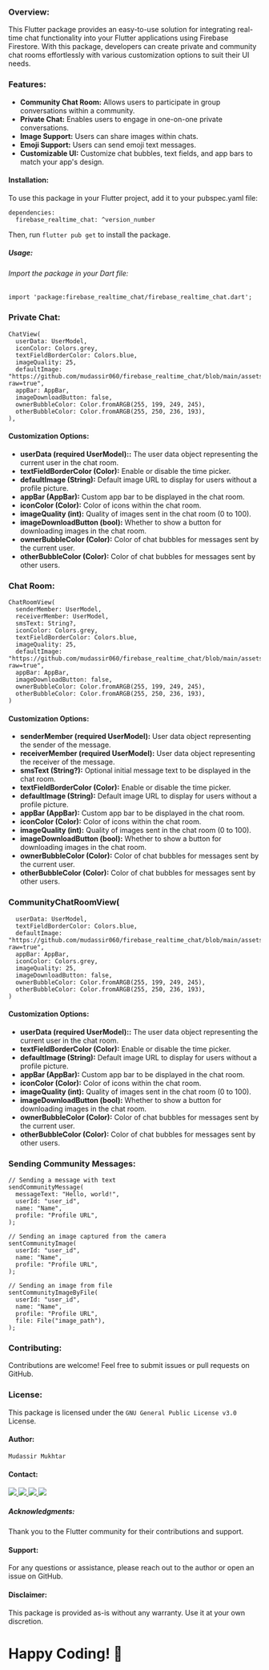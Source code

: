 

### Overview:
This Flutter package provides an easy-to-use solution for integrating real-time chat functionality into your Flutter applications using Firebase Firestore. With this package, developers can create private and community chat rooms effortlessly with various customization options to suit their UI needs.

### Features:

- **Community Chat Room:** Allows users to participate in group conversations within a community.
- **Private Chat:** Enables users to engage in one-on-one private conversations.
- **Image Support:** Users can share images within chats.
- **Emoji Support:** Users can send emoji text messages.
- **Customizable UI:** Customize chat bubbles, text fields, and app bars to match your app's design.


#### Installation:
To use this package in your Flutter project, add it to your pubspec.yaml file:

    dependencies:
      firebase_realtime_chat: ^version_number
Then, run `flutter pub get` to install the package.

##### Usage:
###### Import the package in your Dart file:

    import 'package:firebase_realtime_chat/firebase_realtime_chat.dart';

### Private Chat:
    ChatView(
      userData: UserModel,
      iconColor: Colors.grey,
      textFieldBorderColor: Colors.blue,
      imageQuality: 25,
      defaultImage: "https://github.com/mudassir060/firebase_realtime_chat/blob/main/assets/profile.jpeg?raw=true",
      appBar: AppBar,
      imageDownloadButton: false,
      ownerBubbleColor: Color.fromARGB(255, 199, 249, 245),
      otherBubbleColor: Color.fromARGB(255, 250, 236, 193),
    ),
#### Customization Options:
- **userData (required UserModel)::** The user data object representing the current user in the chat room.
- **textFieldBorderColor (Color):** Enable or disable the time picker.
- **defaultImage (String):** Default image URL to display for users without a profile picture.
- **appBar (AppBar):** Custom app bar to be displayed in the chat room.
- **iconColor (Color):** Color of icons within the chat room.
- **imageQuality (int):** Quality of images sent in the chat room (0 to 100).
- **imageDownloadButton (bool):** Whether to show a button for downloading images in the chat room.
- **ownerBubbleColor (Color):** Color of chat bubbles for messages sent by the current user.
- **otherBubbleColor (Color):** Color of chat bubbles for messages sent by other users.


### Chat Room:
    ChatRoomView(
      senderMember: UserModel,
      receiverMember: UserModel,
      smsText: String?,
      iconColor: Colors.grey,
      textFieldBorderColor: Colors.blue,
      imageQuality: 25,
      defaultImage: "https://github.com/mudassir060/firebase_realtime_chat/blob/main/assets/profile.jpeg?raw=true",
      appBar: AppBar,
      imageDownloadButton: false,
      ownerBubbleColor: Color.fromARGB(255, 199, 249, 245),
      otherBubbleColor: Color.fromARGB(255, 250, 236, 193),
    )
#### Customization Options:
- **senderMember (required UserModel):** User data object representing the sender of the message.
- **receiverMember (required UserModel):** User data object representing the receiver of the message.
- **smsText (String?):** Optional initial message text to be displayed in the chat room.
- **textFieldBorderColor (Color):** Enable or disable the time picker.
- **defaultImage (String):** Default image URL to display for users without a profile picture.
- **appBar (AppBar):** Custom app bar to be displayed in the chat room.
- **iconColor (Color):** Color of icons within the chat room.
- **imageQuality (int):** Quality of images sent in the chat room (0 to 100).
- **imageDownloadButton (bool):** Whether to show a button for downloading images in the chat room.
- **ownerBubbleColor (Color):** Color of chat bubbles for messages sent by the current user.
- **otherBubbleColor (Color):** Color of chat bubbles for messages sent by other users.

### CommunityChatRoomView(
      userData: UserModel,
      textFieldBorderColor: Colors.blue,
      defaultImage: "https://github.com/mudassir060/firebase_realtime_chat/blob/main/assets/profile.jpeg?raw=true",
      appBar: AppBar,
      iconColor: Colors.grey,
      imageQuality: 25,
      imageDownloadButton: false,
      ownerBubbleColor: Color.fromARGB(255, 199, 249, 245),
      otherBubbleColor: Color.fromARGB(255, 250, 236, 193),
    )
#### Customization Options:
- **userData (required UserModel)::** The user data object representing the current user in the chat room.
- **textFieldBorderColor (Color):** Enable or disable the time picker.
- **defaultImage (String):** Default image URL to display for users without a profile picture.
- **appBar (AppBar):** Custom app bar to be displayed in the chat room.
- **iconColor (Color):** Color of icons within the chat room.
- **imageQuality (int):** Quality of images sent in the chat room (0 to 100).
- **imageDownloadButton (bool):** Whether to show a button for downloading images in the chat room.
- **ownerBubbleColor (Color):** Color of chat bubbles for messages sent by the current user.
- **otherBubbleColor (Color):** Color of chat bubbles for messages sent by other users.

### Sending Community Messages:
    // Sending a message with text
    sendCommunityMessage(
      messageText: "Hello, world!",
      userId: "user_id",
      name: "Name",
      profile: "Profile URL",
    );
    
    // Sending an image captured from the camera
    sentCommunityImage(
      userId: "user_id",
      name: "Name",
      profile: "Profile URL",
    );
    
    // Sending an image from file
    sentCommunityImageByFile(
      userId: "user_id",
      name: "Name",
      profile: "Profile URL",
      file: File("image_path"),
    );
    
### Contributing:
Contributions are welcome! Feel free to submit issues or pull requests on GitHub.

### License:
This package is licensed under the `GNU General Public License v3.0` License.

#### Author:
`Mudassir Mukhtar`

#### Contact:
 <a href="https://www.linkedin.com/in/mudassir-mukhtar-17aa89196/" target="_blank" rel="noopener noreferrer">
   <img src="https://img.shields.io/badge/LinkedIn-Profile-blue?logo=linkedin&logoColor=white&color=blue" />
 </a>
 <a href="mailto:mudassirmukhtar4@gmail.com" target="_blank" rel="noopener noreferrer">
   <img src="https://img.shields.io/badge/Gmail-Address-red?logo=gmail&logoColor=white&color=blue" />
 </a>
 <a href="https://wa.me/+923454335400" target="_blank" rel="noopener noreferrer">
   <img src="https://img.shields.io/badge/Whatsapp-Number-blue?logo=whatsapp&logoColor=white&color=blue" />
 </a>
  <a href="https://www.facebook.com/lovely06mian" target="_blank" rel="noopener noreferrer">
   <img src="https://img.shields.io/badge/Facebook-Profile-blue?logo=facebook&logoColor=white&color=blue" />
 </a>

##### Acknowledgments:
Thank you to the Flutter community for their contributions and support.

#### Support:
For any questions or assistance, please reach out to the author or open an issue on GitHub.

#### Disclaimer:
This package is provided as-is without any warranty. Use it at your own discretion.

# Happy Coding! 🚀
